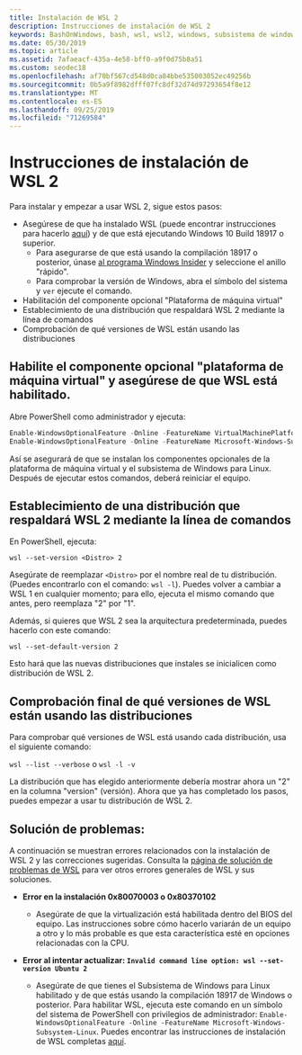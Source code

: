 ```yaml
---
title: Instalación de WSL 2
description: Instrucciones de instalación de WSL 2
keywords: BashOnWindows, bash, wsl, wsl2, windows, subsistema de windows para linux, subsistemawindows, ubuntu, debian, suse, windows 10, instalación
ms.date: 05/30/2019
ms.topic: article
ms.assetid: 7afaeacf-435a-4e58-bff0-a9f0d75b8a51
ms.custom: seodec18
ms.openlocfilehash: af70bf567cd548d0ca84bbe535003052ec49256b
ms.sourcegitcommit: 0b5a9f8982dfff07fc8df32d74d97293654f8e12
ms.translationtype: MT
ms.contentlocale: es-ES
ms.lasthandoff: 09/25/2019
ms.locfileid: "71269584"
---
```

# <a name="installation-instructions-for-wsl-2"></a>Instrucciones de instalación de WSL 2

Para instalar y empezar a usar WSL 2, sigue estos pasos:

- Asegúrese de que ha instalado WSL (puede encontrar instrucciones para hacerlo [aquí](./install-win10.md)) y de que está ejecutando Windows 10 Build 18917 o superior.
   - Para asegurarse de que está usando la compilación 18917 o posterior, únase [al programa Windows Insider](https://insider.windows.com/en-us/) y seleccione el anillo "rápido". 
   - Para comprobar la versión de Windows, abra el símbolo del sistema y `ver` ejecute el comando.
- Habilitación del componente opcional "Plataforma de máquina virtual"
- Establecimiento de una distribución que respaldará WSL 2 mediante la línea de comandos
- Comprobación de qué versiones de WSL están usando las distribuciones

## <a name="enable-the-virtual-machine-platform-optional-component-and-make-sure-wsl-is-enabled"></a>Habilite el componente opcional "plataforma de máquina virtual" y asegúrese de que WSL está habilitado.

Abre PowerShell como administrador y ejecuta:

```powershell
Enable-WindowsOptionalFeature -Online -FeatureName VirtualMachinePlatform
Enable-WindowsOptionalFeature -Online -FeatureName Microsoft-Windows-Subsystem-Linux
```

Así se asegurará de que se instalan los componentes opcionales de la plataforma de máquina virtual y el subsistema de Windows para Linux. Después de ejecutar estos comandos, deberá reiniciar el equipo. 

## <a name="set-a-distro-to-be-backed-by-wsl-2-using-the-command-line"></a>Establecimiento de una distribución que respaldará WSL 2 mediante la línea de comandos

En PowerShell, ejecuta:

`wsl --set-version <Distro> 2`

Asegúrate de reemplazar `<Distro>` por el nombre real de tu distribución. (Puedes encontrarlo con el comando: `wsl -l`). Puedes volver a cambiar a WSL 1 en cualquier momento; para ello, ejecuta el mismo comando que antes, pero reemplaza "2" por "1".

Además, si quieres que WSL 2 sea la arquitectura predeterminada, puedes hacerlo con este comando:

`wsl --set-default-version 2`

Esto hará que las nuevas distribuciones que instales se inicialicen como distribución de WSL 2.

## <a name="finish-with-verifying-what-versions-of-wsl-your-distro-are-using"></a>Comprobación final de qué versiones de WSL están usando las distribuciones

Para comprobar qué versiones de WSL está usando cada distribución, usa el siguiente comando:

`wsl --list --verbose` o `wsl -l -v`

La distribución que has elegido anteriormente debería mostrar ahora un "2" en la columna "version" (versión). Ahora que ya has completado los pasos, puedes empezar a usar tu distribución de WSL 2. 

## <a name="troubleshooting"></a>Solución de problemas: 

A continuación se muestran errores relacionados con la instalación de WSL 2 y las correcciones sugeridas. Consulta la [página de solución de problemas de WSL](troubleshooting.md) para ver otros errores generales de WSL y sus soluciones.

* **Error en la instalación 0x80070003 o 0x80370102**
    * Asegúrate de que la virtualización está habilitada dentro del BIOS del equipo. Las instrucciones sobre cómo hacerlo variarán de un equipo a otro y lo más probable es que esta característica esté en opciones relacionadas con la CPU.
   
* **Error al intentar actualizar: `Invalid command line option: wsl --set-version Ubuntu 2`**
    * Asegúrate de que tienes el Subsistema de Windows para Linux habilitado y de que estás usando la compilación 18917 de Windows o posterior. Para habilitar WSL, ejecuta este comando en un símbolo del sistema de PowerShell con privilegios de administrador: `Enable-WindowsOptionalFeature -Online -FeatureName Microsoft-Windows-Subsystem-Linux`. Puedes encontrar las instrucciones de instalación de WSL completas [aquí](./install-win10.md).